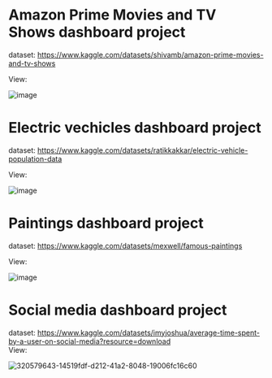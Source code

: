 
# Amazon Prime Movies and TV Shows dashboard project 
   
dataset: https://www.kaggle.com/datasets/shivamb/amazon-prime-movies-and-tv-shows

   View:   

![image](https://github.com/paci00/PowerBi_portfolio/assets/153626884/a5078c87-d479-468f-9952-7d5a434e94b4)   

# Electric vechicles dashboard project 
dataset: https://www.kaggle.com/datasets/ratikkakkar/electric-vehicle-population-data 

   View:   

![image](https://github.com/paci00/PowerBi_portfolio/assets/153626884/a0eb0fce-6db8-47c6-af99-be2afbec4507)   

# Paintings dashboard project 
dataset: https://www.kaggle.com/datasets/mexwell/famous-paintings

   View:   

![image](https://github.com/paci00/PowerBi_portfolio/assets/153626884/ad8e64fb-dcf2-48fc-8710-4ac3267eebdb)

# Social media dashboard project    
dataset: https://www.kaggle.com/datasets/imyjoshua/average-time-spent-by-a-user-on-social-media?resource=download    
View:   
   
![320579643-14519fdf-d212-41a2-8048-19006fc16c60](https://github.com/paci00/PowerBi_portfolio/assets/153626884/7be67d86-de0a-41ed-842b-d533d6b50591)





